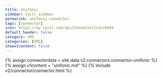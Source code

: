 ```yaml
---
title: Unifonic
sidebar: cyclr_sidebar
permalink: unifonic-connector
tags: [connector]
icon: https://my.cyclr.com/api/ConnectorIcon/8444
default_header: false
category: SMS
categories: [SMS]
showv1content: false
---
```

{% assign connectordata = site.data.v2.connectors.connector-unifonic %}
{% assign v1content = "unifonic.md" %}
{% include v2/connector/connector.html %}	
